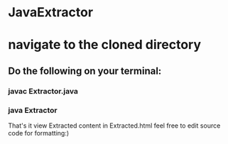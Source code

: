# JavaExtractor

# navigate to the cloned directory

## Do the following on your terminal:

### javac Extractor.java

### java Extractor

That's it view Extracted content in Extracted.html
feel free to edit source code for formatting:)
